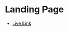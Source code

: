 # Landing Page
- [Live Link](https://6540ef1d05057a6f84ccbbce--peppy-twilight-a2691e.netlify.app/) 
